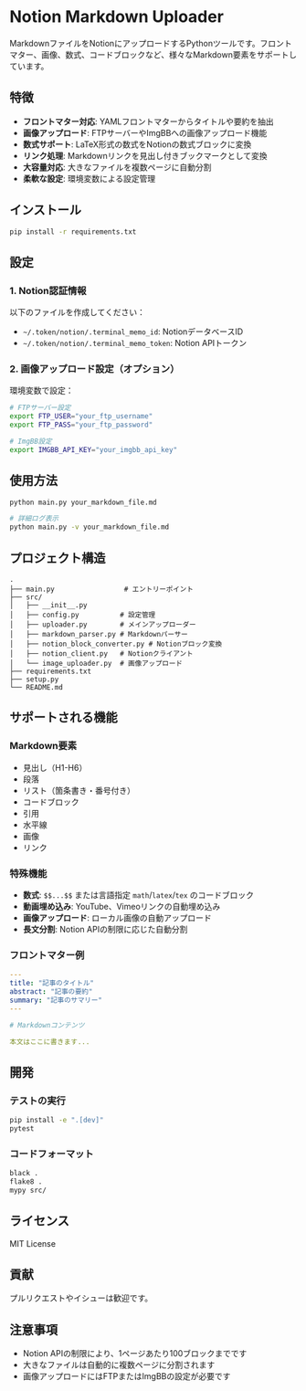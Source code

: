# Notion Markdown Uploader

MarkdownファイルをNotionにアップロードするPythonツールです。フロントマター、画像、数式、コードブロックなど、様々なMarkdown要素をサポートしています。

## 特徴

- **フロントマター対応**: YAMLフロントマターからタイトルや要約を抽出
- **画像アップロード**: FTPサーバーやImgBBへの画像アップロード機能
- **数式サポート**: LaTeX形式の数式をNotionの数式ブロックに変換
- **リンク処理**: Markdownリンクを見出し付きブックマークとして変換
- **大容量対応**: 大きなファイルを複数ページに自動分割
- **柔軟な設定**: 環境変数による設定管理

## インストール

```bash
pip install -r requirements.txt
```

## 設定

### 1. Notion認証情報

以下のファイルを作成してください：

- `~/.token/notion/.terminal_memo_id`: NotionデータベースID
- `~/.token/notion/.terminal_memo_token`: Notion APIトークン

### 2. 画像アップロード設定（オプション）

環境変数で設定：

```bash
# FTPサーバー設定
export FTP_USER="your_ftp_username"
export FTP_PASS="your_ftp_password"

# ImgBB設定
export IMGBB_API_KEY="your_imgbb_api_key"
```

## 使用方法

```bash
python main.py your_markdown_file.md

# 詳細ログ表示
python main.py -v your_markdown_file.md
```

## プロジェクト構造

```
.
├── main.py                 # エントリーポイント
├── src/
│   ├── __init__.py
│   ├── config.py          # 設定管理
│   ├── uploader.py        # メインアップローダー
│   ├── markdown_parser.py # Markdownパーサー
│   ├── notion_block_converter.py # Notionブロック変換
│   ├── notion_client.py   # Notionクライアント
│   └── image_uploader.py  # 画像アップロード
├── requirements.txt
├── setup.py
└── README.md
```

## サポートされる機能

### Markdown要素

- 見出し（H1-H6）
- 段落
- リスト（箇条書き・番号付き）
- コードブロック
- 引用
- 水平線
- 画像
- リンク

### 特殊機能

- **数式**: `$$...$$` または言語指定 `math`/`latex`/`tex` のコードブロック
- **動画埋め込み**: YouTube、Vimeoリンクの自動埋め込み
- **画像アップロード**: ローカル画像の自動アップロード
- **長文分割**: Notion APIの制限に応じた自動分割

### フロントマター例

```yaml
---
title: "記事のタイトル"
abstract: "記事の要約"
summary: "記事のサマリー"
---

# Markdownコンテンツ

本文はここに書きます...
```

## 開発

### テストの実行

```bash
pip install -e ".[dev]"
pytest
```

### コードフォーマット

```bash
black .
flake8 .
mypy src/
```

## ライセンス

MIT License

## 貢献

プルリクエストやイシューは歓迎です。

## 注意事項

- Notion APIの制限により、1ページあたり100ブロックまでです
- 大きなファイルは自動的に複数ページに分割されます
- 画像アップロードにはFTPまたはImgBBの設定が必要です
